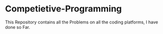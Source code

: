 # Competietive-Programming

This Repository contains all the Problems on all the coding platforms, I have done so Far.
